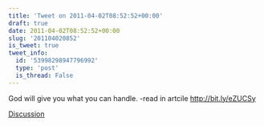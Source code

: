```yaml
---
title: 'Tweet on 2011-04-02T08:52:52+00:00'
draft: true
date: 2011-04-02T08:52:52+00:00
slug: '201104020852'
is_tweet: true
tweet_info:
  id: '53998298947796992'
  type: 'post'
  is_thread: False
---
```




God will give you what you can handle. -read in artcile http://bit.ly/eZUCSy

[Discussion](https://x.com/sytelus/status/53998298947796992)
